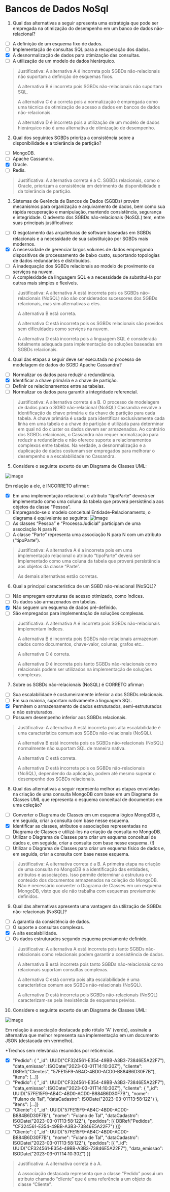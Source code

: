 # Bancos de Dados NoSql

1. Qual das alternativas a seguir apresenta uma estratégia que pode ser empregada na otimização do desempenho em um banco de dados não-relacional?

- [ ] A definição de um esquema fixo de dados.
- [ ] Implementação de consultas SQL para a recuperação dos dados.
- [x] A desnormalização de dados para otimização das consultas.
- [ ] A utilização de um modelo de dados hierárquico.

> Justificativa:
> A alternativa A é incorreta pois SGBDs não-relacionais não suportam a definição de esquemas fixos.
>
> A alternativa B é incorreta pois SGBDs não-relacionais não suportam SQL.
>
> A alternativa C é a correta pois a normalização é empregada como uma técnica de otimização de acesso a dados em bancos de dados não-relacionais.
>
> A alternativa D é incorreta pois a utilização de um modelo de dados hierárquico não é uma alternativa de otimização de desempenho.

2. Qual dos seguintes SGBDs prioriza a consistência sobre a disponibilidade e a tolerância de partição?

- [ ] MongoDB.
- [ ] Apache Cassandra.
- [x] Oracle.
- [ ] Redis.

> Justificativa:
> A alternativa correta é a C. SGBDs relacionais, como o Oracle, priorizam a consistência em detrimento da disponibilidade e da tolerância de partição.

3. Sistemas de Gerência de Bancos de Dados (SGBDs) provém mecanismos para organização e arquivamento de dados, bem como sua rápida recuperação e manipulação, mantendo consistência, segurança e integridade. O advento dos SGBDs não-relacionais (NoSQL) tem, entre suas principais justificativas:

- [ ] O esgotamento das arquiteturas de software baseadas em SGBDs relacionais e a necessidade de sua substituição por SGBDs mais modernos.
- [x] A necessidade de gerenciar largos volumes de dados empregando dispositivos de processamento de baixo custo, suportando topologias de dados redundantes e distribuídos.
- [ ] A inadequação dos SGBDs relacionais ao modelo de provimento de serviços na nuvem.
- [ ] A complexidade da linguagem SQL e a necessidade de substituí-la por outras mais simples e flexíveis.

> Justificativa:
> A alternativa A está incorreta pois os SGBDs não-relacionais (NoSQL) não são considerados sucessores dos SGBDs relacionais, mas sim alternativas a eles.
>
> A alternativa B está correta.
>
> A alternativa C está incorreta pois os SGBDs relacionais são providos sem dificuldades como serviços na nuvem.
>
> A alternativa D está incorreta pois a linguagem SQL é considerada totalmente adequada para implementação de soluções baseadas em SGBDs relacionais.

4. Qual das etapas a seguir deve ser executada no processo de modelagem de dados do SGBD Apache Cassandra? 

- [ ] Normalizar os dados para reduzir a redundância.
- [x] Identificar a chave primária e a chave de partição.
- [ ] Definir os relacionamentos entre as tabelas.
- [ ] Normalizar os dados para garantir a integridade referencial.

> Justificativa:
> A alternativa correta é a B. O processo de modelagem de dados para o SGBD não-relacional (NoSQL) Cassandra envolve a identificação da chave primária e da chave de partição para cada tabela. A chave primária é usada para identificar exclusivamente cada linha em uma tabela e a chave de partição é utilizada para determinar em qual nó do cluster os dados devem ser armazenados. Ao contrário dos SGBDs relacionais, o Cassandra não requer normalização para reduzir a redundância e não oferece suporte a relacionamentos complexos entre tabelas. Na verdade, a desnormalização e a duplicação de dados costumam ser empregados para melhorar o desempenho e a escalabilidade no Cassandra.

5. Considere o seguinte excerto de um Diagrama de Classes UML:

![image](https://github.com/jpcmf/GraduateProgram-FullStack-2023/assets/1216136/6aa3d64a-4cd9-4d46-8059-d357c973ac2b)

Em relação a ele, é INCORRETO afirmar:

- [x] Em uma implementação relacional, o atributo “tipoParte” deverá ser implementado como uma coluna da tabela que proverá persistência aos objetos da classe “Pessoa”.
- [ ] Empregando-se o modelo conceitual Entidade-Relacionamento, o diagrama é equivalente ao seguinte:
      ![image](https://github.com/jpcmf/GraduateProgram-FullStack-2023/assets/1216136/537eee95-2661-48bc-b0a9-9ed4d44953f3)
- [ ] As classes “Pessoa” e “ProcessoJudicial” participam de uma associação N para N.
- [ ] A classe “Parte” representa uma associação N para N com um atributo (“tipoParte”).

> Justificativa:
> A alternativa A é a incorreta pois em uma implementação relacional o atributo “tipoParte” deverá ser implementado como uma coluna da tabela que proverá persistência aos objetos da classe “Parte”.
>
> As demais alternativas estão corretas.

6. Qual a principal característica de um SGBD não-relacional (NoSQL)?

- [ ] Não empregam estruturas de acesso otimizado, como índices.
- [ ] Os dados são armazenados em tabelas.
- [x] Não seguem um esquema de dados pré-definido.
- [ ] São empregados para implementação de soluções complexas.

> Justificativa:
> A alternativa A é incorreta pois SGBDs não-relacionais implementam índices.
>
> A alternativa B é incorreta pois SGBDs não-relacionais armazenam dados como documentos, chave-valor, colunas, grafos etc..
>
> A alternativa C é correta.
>
> A alternativa D é incorreta pois tanto SGBDs não-relacionais como relacionais podem ser utilizados na implementação de soluções complexas.

7. Sobre os SGBDs não-relacionais (NoSQL) é CORRETO afirmar:

- [ ] Sua escalabilidade é costumeiramente inferior a dos SGBDs relacionais.
- [ ] Em sua maioria, suportam nativamente a linguagem SQL.
- [x] Permitem o armazenamento de dados estruturados, semi-estruturados e não estruturados.
- [ ] Possuem desempenho inferior aos SGBDs relacionais.

> Justificativa:
> A alternativa A está incorreta pois alta escalabilidade é uma característica comum aos SGBDs não-relacionais (NoSQL).
>
> A alternativa B está incorreta pois os SGBDs não-relacionais (NoSQL) normalmente não suportam SQL de maneira nativa.
>
> A alternativa C está correta.
>
> A alternativa D está incorreta pois os SGBDs não-relacionais (NoSQL), dependendo da aplicação, podem até mesmo superar o desempenho dos SGBDs relacionais.

8. Qual das alternativas a seguir representa melhor as etapas envolvidas na criação de uma consulta MongoDB com base em um Diagrama de Classes UML que representa o esquema conceitual de documentos em uma coleção?

- [ ] Converter o Diagrama de Classes em um esquema lógico MongoDB e, em seguida, criar a consulta com base nesse esquema.
- [x] Identificar as classes, atributos e associações representadas no Diagrama de Classes e utilizá-los na criação da consulta no MongoDB.
- [ ] Utilizar o Diagrama de Classes para criar um esquema conceitual de dados e, em seguida, criar a consulta com base nesse esquema. (!)
- [ ] Utilizar o Diagrama de Classes para criar um esquema físico de dados e, em seguida, criar a consulta com base nesse esquema.

> Justificativa:
> A alternativa correta é a B. A primeira etapa na criação de uma consulta no MongoDB é a identificação das entidades, atributos e associações. Isso permite determinar a estrutura e o conteúdo dos documentos armazenados na coleção do MongoDB. Não é necessário converter o Diagrama de Classes em um esquema MongoDB, visto que ele não trabalha com esquemas previamente definidos.

9. Qual das alternativas apresenta uma vantagem da utilização de SGBDs não-relacionais (NoSQL)?

- [ ] A garantia da consistência de dados.
- [ ] O suporte a consultas complexas.
- [x] A alta escalabilidade.
- [ ] Os dados estruturados segundo esquema previamente definido.

> Justificativa:
> A alternativa A está incorreta pois tanto SGBDs não-relacionais como relacionais podem garantir a consistência de dados.
>
> A alternativa B está incorreta pois tanto SGBDs não-relacionais como relacionais suportam consultas complexas.
>
> A alternativa C está correta pois alta escalabilidade é uma característica comum aos SGBDs não-relacionais (NoSQL).
>
> A alternativa D está incorreta pois SGBDs não-relacionais (NoSQL) caracterizam-se pela inexistência de esquemas prévios.

10. Considere o seguinte excerto de um Diagrama de Classes UML:

![image](https://github.com/jpcmf/GraduateProgram-FullStack-2023/assets/1216136/af14c6c3-ec31-4a0f-b2a8-58d0aedf4bb8)

Em relação à associação destacada pelo rótulo “A” (verde), assinale a alternativa que melhor representa sua implementação em um documento JSON (destacada em vermelho).

*Trechos sem relevância resumidos por reticências.

- [x] "Pedido": {  "_id": UUID("CF324561-E354-49BB-A3B3-73846E5A22F7"),  "data_emissao": ISODate("2023-03-01T14:10:30Z"),  "cliente": DBRef("Clientes", "57FE15F9-AB4C-4BD0-ACD0-B884B6D30F7B"),  "itens": [...]}
- [ ] "Pedido": {  "_id": UUID("CF324561-E354-49BB-A3B3-73846E5A22F7"),  "data_emissao": ISODate("2023-03-01T14:10:30Z"),  "cliente": {    "_id": UUID("57FE15F9-AB4C-4BD0-ACD0-B884B6D30F7B"),    "nome": "Fulano de Tal",    "dataCadastro": ISODate("2023-03-01T13:58:12Z")  },  "itens": [...]}
- [ ] "Cliente": {  "_id": UUID("57FE15F9-AB4C-4BD0-ACD0-B884B6D30F7B"),  "nome": "Fulano de Tal",  "dataCadastro": ISODate("2023-03-01T13:58:12Z"),  "pedidos": [{    DBRef("Pedidos", "CF324561-E354-49BB-A3B3-73846E5A22F7")  }]}
- [ ] "Cliente": {  "_id": UUID("57FE15F9-AB4C-4BD0-ACD0-B884B6D30F7B"),  "nome": "Fulano de Tal",  "dataCadastro": ISODate("2023-03-01T13:58:12Z"),  "pedidos": [{    "_id": UUID("CF324561-E354-49BB-A3B3-73846E5A22F7"),    "data_emissao": ISODate("2023-03-01T14:10:30Z")  }]

> Justificativa:
> A alternativa correta é a A.
>
> A associação destacada representa que a classe “Pedido” possui um atributo chamado “cliente” que é uma referência a um objeto da classe “Cliente”.
